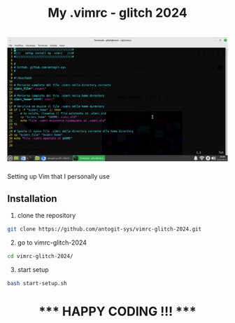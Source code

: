 <h1 align = "center"> My .vimrc - glitch 2024</h1>
<h1 align = "center">
    <img src='img/img_vimrc_conf.png'/>
</h1>

Setting up Vim that I personally use

## Installation
1. clone the repository
 
```bash
git clone https://github.com/antogit-sys/vimrc-glitch-2024.git
```

2. go to vimrc-glitch-2024
 
```bash
cd vimrc-glitch-2024/
```

3. start setup
```bash
bash start-setup.sh
```

<h1 align="center"> *** HAPPY CODING !!! ***</h1>
